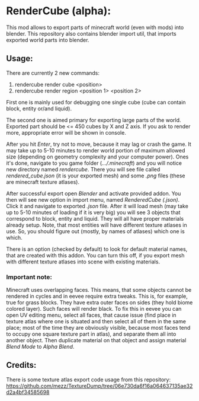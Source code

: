 RenderCube (alpha):
==============================
This mod allows to export parts of minecraft world (even with
mods) into blender. This repository also contains blender import
util, that imports exported world parts into blender.

Usage:
------------------------------

There are currently 2 new commands:
1) rendercube render cube \<position>
2) rendercube render region \<position 1> \<position 2>

First one is mainly used for debugging one single cube (cube can
contain block, entity or/and liquid).

The second one is aimed primary for exporting large parts of the
world. Exported part should be <= 450 cubes by X and Z axis. If
you ask to render more, appropriate error will be shown in
console.

After you hit _Enter_, try not to move, because it may lag or
crash the game. It may take up to 5-10 minutes to render world
portion of maximum allowed size (depending on geometry
complexity and your computer power). Ones it's done, navigate 
to you game folder (_.../.minecraft_) and you will notice new 
directory named _rendercube_. There you will see file called 
_rendered_cube.json_ (it is your exported mesh) and some _.png_
files (these are minecraft texture atlases).

After successful export open _Blender_ and activate provided
addon. You then will see new option in import menu, named
_RenderedCube (.json)_. Click it and navigate to exported
_.json_ file. After it will load mesh (may take up to 5-10
minutes of loading if it is very big) you will see 3 objects
that correspond to block, entity and liquid. They will all have
proper materials already setup. Note, that most  entities will
have different texture atlases in use. So, you should figure 
out (mostly, by names of atlases) which one is which.

There is an option (checked by default) to look
for default material names, that are created with this addon.
You can turn this off, if you export mesh with different
texture atlases into scene with existing materials.

### **Important note:**
Minecraft uses overlapping faces. This
means, that some objects cannot be rendered in cycles and in
eevee  require extra tweaks. This is, for example, true for
grass blocks. They have extra outer faces on sides (they hold
biome colored layer). Such faces will render black. To fix this
in eevee you can open UV editing menu, select all faces, that
cause issue (find place in texture atlas where one is situated
and then select all of them in the same place; most of the
time they are obviously visible, because most faces tend to
occupy one square texture part in atlas), and separate them all
into another object. Then duplicate material on that object and
assign material _Blend Mode_ to _Alpha Blend_.

Credits:
------------------------------
There is some texture atlas export code usage from this
repository:
https://github.com/mezz/TextureDump/tree/06e730da6f16a064637135ae32d2a4bf34585698